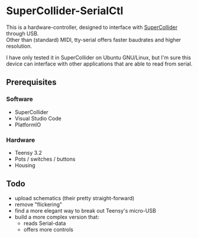 # SuperCollider-SerialCtl

This is a hardware-controller, designed to interface with [SuperCollider](https://github.com/supercollider/supercollider) through USB.  
Other than (standard) MIDI, tty-serial offers faster baudrates and higher resolution.  

I have only tested it in SuperCollider on Ubuntu GNU/Linux, but I'm sure this device can interface with other applications that are able to read from serial. 

## Prerequisites

### Software

- SuperCollider
- Visual Studio Code
- PlatformIO

### Hardware

- Teensy 3.2
- Pots / switches / buttons
- Housing

## Todo

- upload schematics (their pretty straight-forward)
- remove "flickering"
- find a more elegant way to break out Teensy's micro-USB
- build a more complex version that:
	- reads Serial-data
	- offers more controls 
